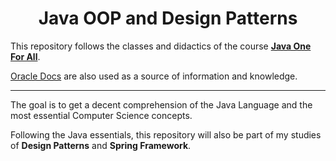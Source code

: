 <div align="center">
  <h1>Java OOP and Design Patterns</h1>
</div>

This repository follows the classes and didactics of the course [**Java One For All**](https://www.youtube.com/playlist?list=PL0Un1HNdB4jGKw5szJrQETqJTlZKyKReu).

[Oracle Docs](https://docs.oracle.com/javase/tutorial/java/index.html) are also used as a source of information and knowledge.

---

The goal is to get a decent comprehension of the Java Language and the most essential Computer Science concepts.

Following the Java essentials, this repository will also be part of my studies of **Design Patterns** and **Spring Framework**.
